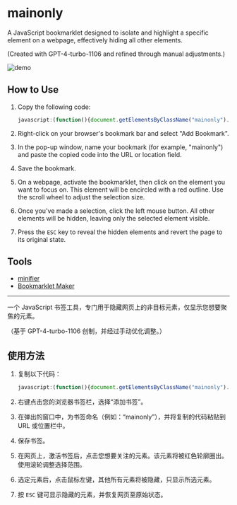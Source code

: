 # mainonly

A JavaScript bookmarklet designed to isolate and highlight a specific element on a webpage, effectively hiding all other elements.

(Created with GPT-4-turbo-1106 and refined through manual adjustments.)

![demo](mainonly.gif)

## How to Use

1. Copy the following code:

    ```JavaScript
    javascript:(function(){document.getElementsByClassName("mainonly").length&&document.dispatchEvent(new KeyboardEvent("keydown",{key:"Escape"}));var e=document.body;e.classList.add("mainonly");const n=document.head.appendChild(document.createElement("style"));function t(n){n instanceof HTMLElement&&(e.classList.remove("mainonly"),(e=n).classList.add("mainonly"))}function o(e){t(e.target)}function i(e){e.preventDefault(),n.textContent="* { visibility: hidden; } .mainonly, .mainonly * { visibility: visible; }",s()}function d(n){n.preventDefault(),n.deltaY<0?t(e.parentElement):t(e.firstElementChild)}function s(){document.removeEventListener("mouseover",o),document.removeEventListener("click",i),document.removeEventListener("wheel",d)}n.textContent=".mainonly { outline: 2px solid red; }",document.addEventListener("mouseover",o),document.addEventListener("click",i),document.addEventListener("wheel",d,{passive:!1}),document.addEventListener("keydown",(function t(o){"Escape"===o.key&&(o.preventDefault(),n.remove(),document.removeEventListener("keydown",t),s(),e.classList.remove("mainonly"))}))}())
    ```

2. Right-click on your browser's bookmark bar and select "Add Bookmark".
3. In the pop-up window, name your bookmark (for example, "mainonly") and paste the copied code into the URL or location field.
4. Save the bookmark.
5. On a webpage, activate the bookmarklet, then click on the element you want to focus on. This element will be encircled with a red outline. Use the scroll wheel to adjust the selection size.
6. Once you've made a selection, click the left mouse button. All other elements will be hidden, leaving only the selected element visible.
7. Press the `ESC` key to reveal the hidden elements and revert the page to its original state.

## Tools

- [minifier](https://www.toptal.com/developers/javascript-minifier)
- [Bookmarklet Maker](https://caiorss.github.io/bookmarklet-maker/)

---

一个 JavaScript 书签工具，专门用于隐藏网页上的非目标元素，仅显示您想要聚焦的元素。

（基于 GPT-4-turbo-1106 创制，并经过手动优化调整。）

## 使用方法

1. 复制以下代码：

    ```JavaScript
    javascript:(function(){document.getElementsByClassName("mainonly").length&&document.dispatchEvent(new KeyboardEvent("keydown",{key:"Escape"}));var e=document.body;e.classList.add("mainonly");const n=document.head.appendChild(document.createElement("style"));function t(n){n instanceof HTMLElement&&(e.classList.remove("mainonly"),(e=n).classList.add("mainonly"))}function o(e){t(e.target)}function i(e){e.preventDefault(),n.textContent="* { visibility: hidden; } .mainonly, .mainonly * { visibility: visible; }",s()}function d(n){n.preventDefault(),n.deltaY<0?t(e.parentElement):t(e.firstElementChild)}function s(){document.removeEventListener("mouseover",o),document.removeEventListener("click",i),document.removeEventListener("wheel",d)}n.textContent=".mainonly { outline: 2px solid red; }",document.addEventListener("mouseover",o),document.addEventListener("click",i),document.addEventListener("wheel",d,{passive:!1}),document.addEventListener("keydown",(function t(o){"Escape"===o.key&&(o.preventDefault(),n.remove(),document.removeEventListener("keydown",t),s(),e.classList.remove("mainonly"))}))}())
    ```

2. 右键点击您的浏览器书签栏，选择“添加书签”。
3. 在弹出的窗口中，为书签命名（例如：“mainonly”），并将复制的代码粘贴到 URL 或位置栏中。
4. 保存书签。
5. 在网页上，激活书签后，点击您想要关注的元素。该元素将被红色轮廓圈出。使用滚轮调整选择范围。
6. 选定元素后，点击鼠标左键，其他所有元素将被隐藏，只显示所选元素。
7. 按 `ESC` 键可显示隐藏的元素，并恢复网页至原始状态。
